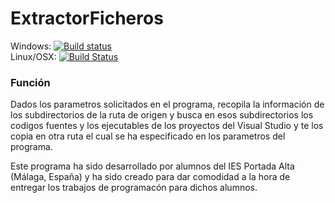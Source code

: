 # ExtractorFicheros
Windows: [![Build status](https://ci.appveyor.com/api/projects/status/nlq03nc95q5d8xac/branch/master?svg=true)](https://ci.appveyor.com/project/ElAdrixHD/prueba-xwt/branch/master)  
Linux/OSX: [![Build Status](https://travis-ci.org/ElAdrixHD/ExtractorFicheros.svg?branch=master)](https://travis-ci.org/ElAdrixHD/ExtractorFicheros)  
  
### Función

Dados los parametros solicitados en el programa, recopila la información de los subdirectorios de la ruta de origen y busca en esos subdirectorios los codigos fuentes y los ejecutables de los proyectos del Visual Studio y te los copia en otra ruta el cual se ha especificado en los parametros del programa.

Este programa ha sido desarrollado por alumnos del IES Portada Alta (Málaga, España) y ha sido creado para dar comodidad a la hora de entregar los trabajos de programacón para dichos alumnos.  
